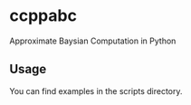# ccppabc

Approximate Baysian Computation in Python

## Usage

You can find examples in the scripts directory.
